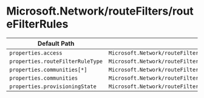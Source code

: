 # Microsoft.Network/routeFilters/routeFilterRules

| Default Path | Alias |
|---|---|
| `properties.access` | `Microsoft.Network/routeFilters/routeFilterRules/access` |
| `properties.routeFilterRuleType` | `Microsoft.Network/routeFilters/routeFilterRules/routeFilterRuleType` |
| `properties.communities[*]` | `Microsoft.Network/routeFilters/routeFilterRules/communities[*]` |
| `properties.communities` | `Microsoft.Network/routeFilters/routeFilterRules/communities` |
| `properties.provisioningState` | `Microsoft.Network/routeFilters/routeFilterRules/provisioningState` |

